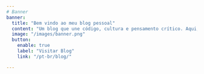 ```yaml
---
# Banner
banner:
  title: "Bem vindo ao meu blog pessoal"
  content: "Um blog que une código, cultura e pensamento crítico. Aqui, a ciência da computação não é apenas lógica, é também literatura. O aprendizado de máquina se torna mito. Os algoritmos viram metáforas. De Turing a transformers, da recursão ao arrependimento, cada post explora a história mais profunda por trás dos sistemas. Bem-vindo ao lado criativo da tecnologia."
  image: "/images/banner.png"
  button:
    enable: true
    label: "Visitar Blog"
    link: "/pt-br/blog/"

---
```

